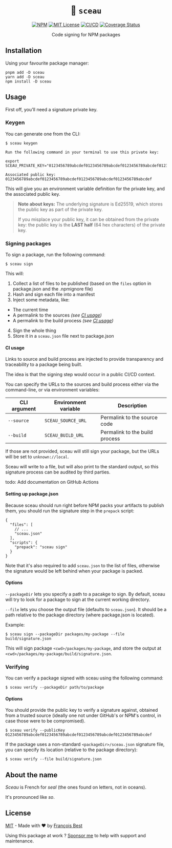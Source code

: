 <h1 align="center">🔏 <code>sceau</code></h1>

<div align="center">

[![NPM](https://img.shields.io/npm/v/sceau?color=red)](https://www.npmjs.com/package/sceau)
[![MIT License](https://img.shields.io/github/license/47ng/sceau.svg?color=blue)](https://github.com/47ng/sceau/blob/next/LICENSE)
[![CI/CD](https://github.com/47ng/sceau/workflows/CI%2FCD/badge.svg?branch=next)](https://github.com/47ng/sceau/actions)
[![Coverage Status](https://coveralls.io/repos/github/47ng/sceau/badge.svg?branch=next)](https://coveralls.io/github/47ng/sceau?branch=next)

</div>

<p align="center">
  Code signing for NPM packages
</p>

## Installation

Using your favourite package manager:

```
pnpm add -D sceau
yarn add -D sceau
npm install -D sceau
```

## Usage

First off, you'll need a signature private key.

### Keygen

You can generate one from the CLI:

```
$ sceau keygen

Run the following command in your terminal to use this private key:

export SCEAU_PRIVATE_KEY="0123456789abcdef0123456789abcdef0123456789abcdef0123456789abcdef0123456789abcdef0123456789abcdef0123456789abcdef0123456789abcdef"

Associated public key:
0123456789abcdef0123456789abcdef0123456789abcdef0123456789abcdef
```

This will give you an environment variable definition for the private key,
and the associated public key.

> **Note about keys:**
> The underlying signature is Ed25519, which stores the public key as part of
> the private key.
>
> If you misplace your public key, it can be obtained from the private key:
> the public key is the **LAST half** (64 hex characters) of the private key.

### Signing packages

To sign a package, run the following command:

```
$ sceau sign
```

This will:

1. Collect a list of files to be published (based on the `files` option in package.json and the .npmignore file)
2. Hash and sign each file into a manifest
3. Inject some metadata, like:

- The current time
- A permalink to the sources _(see [CI usage](#ci-usage))_
- A permalink to the build process _(see [CI usage](#ci-usage))_

4. Sign the whole thing
5. Store it in a `sceau.json` file next to package.json

#### CI usage

Links to source and build process are injected to provide transparency and
traceability to a package being built.

The idea is that the signing step would occur in a public CI/CD context.

You can specify the URLs to the sources and build process either via the command-line,
or via environment variables:

| CLI argument | Environment variable | Description                    |
| ------------ | -------------------- | ------------------------------ |
| `--source`   | `SCEAU_SOURCE_URL`   | Permalink to the source code   |
| `--build`    | `SCEAU_BUILD_URL`    | Permalink to the build process |

If those are not provided, sceau will still sign your package, but the URLs
will be set to `unknown://local`.

Sceau will write to a file, but will also print to the standard output, so this
signature process can be audited by third parties.

todo: Add documentation on GitHub Actions

#### Setting up package.json

Because sceau should run right before NPM packs your artifacts to publish them,
you should run the signature step in the `prepack` script:

```jsonc
{
  "files": [
    // ...
    "sceau.json"
  ],
  "scripts": {
    "prepack": "sceau sign"
  }
}
```

Note that it's also required to add `sceau.json` to the list of files, otherwise
the signature would be left behind when your package is packed.

#### Options

`--packageDir` lets you specify a path to a pacakge to sign.
By default, sceau will try to look for a package to sign at the current working
directory.

`--file` lets you choose the output file (defaults to `sceau.json`). It should
be a path relative to the package directory (where package.json is located).

Example:

```
$ sceau sign --packageDir packages/my-package --file build/signature.json
```

This will sign package `<cwd>/packages/my-package`, and store the output at
`<cwd>/packages/my-package/build/signature.json`.

### Verifying

You can verify a package signed with sceau using the following command:

```
$ sceau verify --packageDir path/to/package
```

#### Options

You should provide the public key to verify a signature against, obtained from
a trusted source (ideally one not under GitHub's or NPM's control, in case those
were to be compromised).

```
$ sceau verify --publicKey 0123456789abcdef0123456789abcdef0123456789abcdef0123456789abcdef
```

If the package uses a non-standard `<packageDir>/sceau.json` signature file,
you can specify its location (relative to the package directory):

```
$ sceau verify --file build/signature.json
```

## About the name

_Sceau_ is French for _seal_ (the ones found on letters, not in oceans).

It's pronounced like _so_.

## License

[MIT](https://github.com/47ng/sceau/blob/master/LICENSE) - Made with ❤️ by [François Best](https://francoisbest.com)

Using this package at work ? [Sponsor me](https://github.com/sponsors/franky47) to help with support and maintenance.

